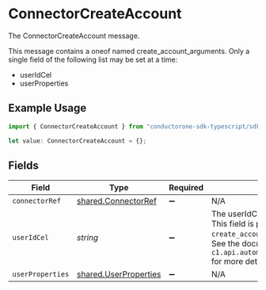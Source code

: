 # ConnectorCreateAccount

The ConnectorCreateAccount message.

This message contains a oneof named create_account_arguments. Only a single field of the following list may be set at a time:
  - userIdCel
  - userProperties


## Example Usage

```typescript
import { ConnectorCreateAccount } from "conductorone-sdk-typescript/sdk/models/shared";

let value: ConnectorCreateAccount = {};
```

## Fields

| Field                                                                                                                                                                       | Type                                                                                                                                                                        | Required                                                                                                                                                                    | Description                                                                                                                                                                 |
| --------------------------------------------------------------------------------------------------------------------------------------------------------------------------- | --------------------------------------------------------------------------------------------------------------------------------------------------------------------------- | --------------------------------------------------------------------------------------------------------------------------------------------------------------------------- | --------------------------------------------------------------------------------------------------------------------------------------------------------------------------- |
| `connectorRef`                                                                                                                                                              | [shared.ConnectorRef](../../../sdk/models/shared/connectorref.md)                                                                                                           | :heavy_minus_sign:                                                                                                                                                          | N/A                                                                                                                                                                         |
| `userIdCel`                                                                                                                                                                 | *string*                                                                                                                                                                    | :heavy_minus_sign:                                                                                                                                                          | The userIdCel field.<br/>This field is part of the `create_account_arguments` oneof.<br/>See the documentation for `c1.api.automations.v1.ConnectorCreateAccount` for more details. |
| `userProperties`                                                                                                                                                            | [shared.UserProperties](../../../sdk/models/shared/userproperties.md)                                                                                                       | :heavy_minus_sign:                                                                                                                                                          | N/A                                                                                                                                                                         |